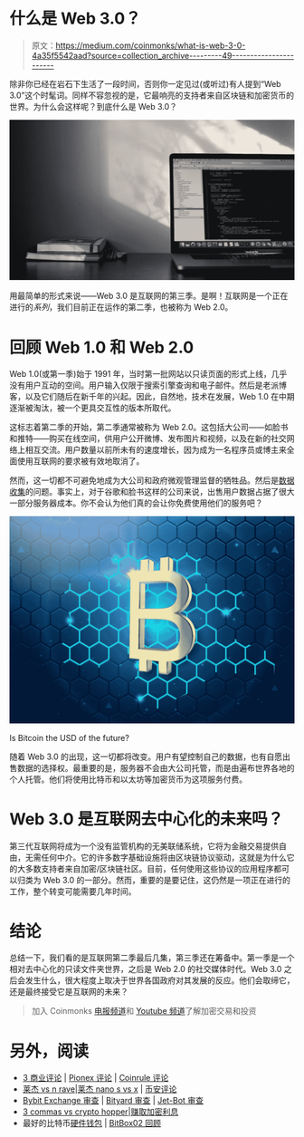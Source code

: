 # 什么是 Web 3.0？

> 原文：<https://medium.com/coinmonks/what-is-web-3-0-4a35f5542aad?source=collection_archive---------49----------------------->

除非你已经在岩石下生活了一段时间，否则你一定见过(或听过)有人提到“Web 3.0”这个时髦词。同样不容忽视的是，它最响亮的支持者来自区块链和加密货币的世界。为什么会这样呢？到底什么是 Web 3.0？

![](img/d137848d57193b941b8fd0ad782ce121.png)

用最简单的形式来说——Web 3.0 是互联网的第三季。是啊！互联网是一个正在进行的*系列*，我们目前正在运作的第二季，也被称为 Web 2.0。

# 回顾 Web 1.0 和 Web 2.0

Web 1.0(或第一季)始于 1991 年，当时第一批网站以只读页面的形式上线，几乎没有用户互动的空间。用户输入仅限于搜索引擎查询和电子邮件。然后是老派博客，以及它们随后在新千年的兴起。因此，自然地，技术在发展，Web 1.0 在中期逐渐被淘汰，被一个更具交互性的版本所取代。

这标志着第二季的开始，第二季通常被称为 Web 2.0。这包括大公司——如脸书和推特——购买在线空间，供用户公开微博、发布图片和视频，以及在新的社交网络上相互交流。用户数量以前所未有的速度增长，因为成为一名程序员或博主来全面使用互联网的要求被有效地取消了。

然而，这一切都不可避免地成为大公司和政府微观管理监督的牺牲品。然后是[数据收集](https://www.businessnewsdaily.com/10625-businesses-collecting-data.html)的问题。事实上，对于谷歌和脸书这样的公司来说，出售用户数据占据了很大一部分服务器成本。你不会认为他们真的会让你免费使用他们的服务吧？

![](img/b545d428fd261df5e962f9dce9bb5077.png)

Is Bitcoin the USD of the future?

随着 Web 3.0 的出现，这一切都将改变。用户有望控制自己的数据，也有自愿出售数据的选择权。最重要的是，服务器不会由大公司托管，而是由遍布世界各地的个人托管。他们将使用比特币和以太坊等加密货币为这项服务付费。

# Web 3.0 是互联网去中心化的未来吗？

第三代互联网将成为一个没有监管机构的无美联储系统，它将为金融交易提供自由，无需任何中介。它的许多数字基础设施将由区块链协议驱动，这就是为什么它的大多数支持者来自加密/区块链社区。目前，任何使用这些协议的应用程序都可以归类为 Web 3.0 的一部分。然而，重要的是要记住，这仍然是一项正在进行的工作，整个转变可能需要几年时间。

# 结论

总结一下，我们看的是互联网第二季最后几集，第三季还在筹备中。第一季是一个相对去中心化的只读文件夹世界，之后是 Web 2.0 的社交媒体时代。Web 3.0 之后会发生什么，很大程度上取决于世界各国政府对其发展的反应。他们会取缔它，还是最终接受它是互联网的未来？

> 加入 Coinmonks [电报频道](https://t.me/coincodecap)和 [Youtube 频道](https://www.youtube.com/c/coinmonks/videos)了解加密交易和投资

# 另外，阅读

*   [3 商业评论](/coinmonks/3commas-review-an-excellent-crypto-trading-bot-2020-1313a58bec92) | [Pionex 评论](https://coincodecap.com/pionex-review-exchange-with-crypto-trading-bot) | [Coinrule 评论](/coinmonks/coinrule-review-2021-a-beginner-friendly-crypto-trading-bot-daf0504848ba)
*   [莱杰 vs n rave](/coinmonks/ledger-vs-ngrave-zero-7e40f0c1d694)|[莱杰 nano s vs x](/coinmonks/ledger-nano-s-vs-x-battery-hardware-price-storage-59a6663fe3b0) | [币安评论](/coinmonks/binance-review-ee10d3bf3b6e)
*   [Bybit Exchange 审查](/coinmonks/bybit-exchange-review-dbd570019b71) | [Bityard 审查](https://coincodecap.com/bityard-reivew) | [Jet-Bot 审查](https://coincodecap.com/jet-bot-review)
*   [3 commas vs crypto hopper](/coinmonks/3commas-vs-pionex-vs-cryptohopper-best-crypto-bot-6a98d2baa203)|[赚取加密利息](/coinmonks/earn-crypto-interest-b10b810fdda3)
*   最好的比特币[硬件钱包](/coinmonks/hardware-wallets-dfa1211730c6) | [BitBox02 回顾](/coinmonks/bitbox02-review-your-swiss-bitcoin-hardware-wallet-c36c88fff29)
